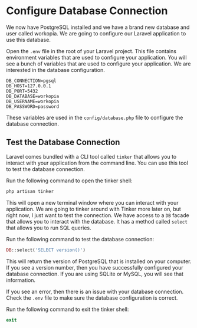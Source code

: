 # Configure Database Connection

We now have PostgreSQL installed and we have a brand new database and user called workopia. We are going to configure our Laravel application to use this database.

Open the `.env` file in the root of your Laravel project. This file contains environment variables that are used to configure your application. You will see a bunch of variables that are used to configure your application. We are interested in the database configuration.

```env
DB_CONNECTION=pgsql
DB_HOST=127.0.0.1
DB_PORT=5432
DB_DATABASE=workopia
DB_USERNAME=workopia
DB_PASSWORD=password
```

These variables are used in the `config/database.php` file to configure the database connection.

## Test the Database Connection

Laravel comes bundled with a CLI tool called `tinker` that allows you to interact with your application from the command line. You can use this tool to test the database connection.

Run the following command to open the tinker shell:

```bash
php artisan tinker
```

This will open a new terminal window where you can interact with your application. We are going to tinker around with Tinker more later on, but right now, I just want to test the connection. We have access to a `DB` facade that allows you to interact with the database. It has a method called `select` that allows you to run SQL queries.

Run the following command to test the database connection:

```php
DB::select('SELECT version()')
```

This will return the version of PostgreSQL that is installed on your computer. If you see a version number, then you have successfully configured your database connection. If you are using SQLite or MySQL, you will see that information.

If you see an error, then there is an issue with your database connection. Check the `.env` file to make sure the database configuration is correct.

Run the following command to exit the tinker shell:

```php
exit
```

